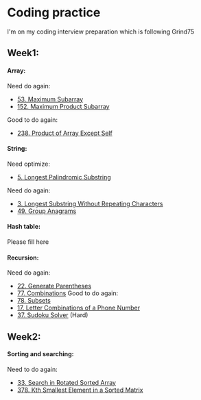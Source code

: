 # Coding practice

I'm on my coding interview preparation which is following Grind75

## Week1:

#### Array:
Need do again:
* [53. Maximum Subarray](https://leetcode.com/problems/maximum-subarray/)
* [152. Maximum Product Subarray](https://leetcode.com/problems/maximum-product-subarray/)

Good to do again:
* [238. Product of Array Except Self](https://leetcode.com/problems/product-of-array-except-self/)


#### String:
Need optimize:
* [5. Longest Palindromic Substring](https://leetcode.com/problems/longest-palindromic-substring/)

Need do again:
* [3. Longest Substring Without Repeating Characters](https://leetcode.com/problems/longest-substring-without-repeating-characters/)
* [49. Group Anagrams](https://leetcode.com/problems/group-anagrams/)

#### Hash table:
Please fill here

#### Recursion:
Need do again:
* [22. Generate Parentheses](https://leetcode.com/problems/generate-parentheses/)
* [77. Combinations](https://leetcode.com/problems/combinations/)
Good to do again:
* [78. Subsets](https://leetcode.com/problems/subsets/)
* [17. Letter Combinations of a Phone Number](https://leetcode.com/problems/letter-combinations-of-a-phone-number)
* [37. Sudoku Solver](https://leetcode.com/problems/sudoku-solver) (Hard)

## Week2:
#### Sorting and searching:
Need to do again:
* [33. Search in Rotated Sorted Array](https://leetcode.com/problems/search-in-rotated-sorted-array)
* [378. Kth Smallest Element in a Sorted Matrix](https://leetcode.com/problems/kth-smallest-element-in-a-sorted-matrix)